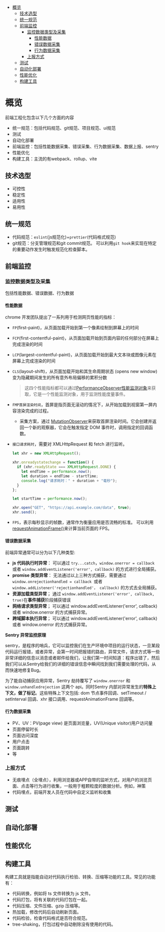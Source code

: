 - [概览](#概览)
  - [技术选型](#技术选型)
  - [统一规范](#统一规范)
  - [前端监控](#前端监控)
    - [监控数据类型及采集](#监控数据类型及采集)
      - [性能数据](#性能数据)
      - [错误数据采集](#错误数据采集)
      - [行为数据采集](#行为数据采集)
    - [上报方式](#上报方式)
  - [测试](#测试)
  - [自动化部署](#自动化部署)
  - [性能优化](#性能优化)
  - [构建工具](#构建工具)

# 概览
前端工程化包含以下几个方面的内容
- 统一规范：包括代码规范、git规范、项目规范、ui规范
- 测试
- 自动化部署
- 前端监控：包括性能数据采集、错误采集、行为数据采集、数据上报、sentry
- 性能优化
- 构建工具：主流的有webpack、rollup、vite

## 技术选型
- 可控性
- 稳定性
- 适用性
- 易用性


## 统一规范
- 代码规范：`eslint`(js规范化)+`prettier`(代码格式规范)
- git规范：分支管理规范和git commit规范。
  可以利用`git hook`来实现在特定的重要动作发生时触发规范化检查脚本。


## 前端监控

### 监控数据类型及采集

包括性能数据、错误数据、行为数据
#### 性能数据
chrome 开发团队提出了一系列用于检测网页性能的指标：

- `FP`(first-paint)，从页面加载开始到第一个像素绘制到屏幕上的时间
- `FCP`(first-contentful-paint)，从页面加载开始到页面内容的任何部分在屏幕上完成渲染的时间
- `LCP`(largest-contentful-paint)，从页面加载开始到最大文本块或图像元素在屏幕上完成渲染的时间
- `CLS`(layout-shift)，从页面加载开始和其生命周期状态 (opens new window)变为隐藏期间发生的所有意外布局偏移的累积分数

    >这四个性能指标都可以通过[PerformanceObserver性能监测对象](https://developer.mozilla.org/zh-CN/docs/Web/API/PerformanceObserver)来获取，它是一个性能监测对象，用于监测性能度量事件。

- `FMP首屏渲染时间`，首屏是指页面无滚动的情况下，从开始加载到视窗第一屏内容渲染完成的过程。
  - 采集方案，通过 [MutationObserver](https://developer.mozilla.org/zh-CN/docs/Web/API/MutationObserver/MutationObserver)来获取首屏渲染时间。它会创建并返回一个新的观察器，它会在触发指定 DOM 事件时，调用指定的回调函数。

- `接口请求耗时`，需要对 XMLHttpRequest 和 fetch 进行监听。
    ```js
    let xhr = new XMLHttpRequest();

    xhr.onreadystatechange = function() {
      if (xhr.readyState === XMLHttpRequest.DONE) {
        let endTime = performance.now();
        let duration = endTime - startTime;
        console.log("请求耗时：" + duration + "毫秒");
      }
    };

    let startTime = performance.now();

    xhr.open("GET", "https://api.example.com/data", true);
    xhr.send();     
    ```
- `FPS`，表示每秒显示的帧数，通常作为衡量应用是否流畅的标准。
  可以利用 [requestAnimationFrame()](https://developer.mozilla.org/zh-CN/docs/Web/API/window/requestAnimationFrame)来计算当前页面的 FPS。

#### 错误数据采集
前端异常通常可以分为以下几种类型:

- **js 代码执行时异常**：
  可以通过 `try...catch`，`window.onerror = callback` 或者 `window.addEventListener('error', callback)` 的方式进行全局捕获。
- **promise 类型异常**：
  无法通过以上三种方式捕获，需要通过 `window.onrejectionhandled = callback `或者 `window.addListener('rejectionhandled'， callback)` 的方式去全局捕获。
- **资源加载类型异常**；
  通过 `window.addEventListener('error', callback, true)`在**事件捕获**阶段捕获错误
- **网络请求类型异常**；
  可以通过 window.addEventListener('error', callback) 或者 window.onerror 的方式捕获异常。
- **跨域脚本执行异常**；
  可以通过 window.addEventListener('error', callback) 或者 window.onerror 的方式捕获异常。
  
**Sentry 异常监控原理**

sentry，是程序的哨兵，它可以监控我们在生产环境中项目的运行状态，一旦某段代码运行报错，或者异常，会第一时间把报错的路由，异常文件，请求方式等一些非常详细的信息以消息或者邮件给我们，让我们第一时间知道：程序出错了，然后我们可以从Sentry给我们的详细的错误信息中瞬间找到我们需要处理的代码，从而快速地修复Bug。

为了能自动捕获应用异常，Sentry 劫持覆写了 `window.onerror` 和 `window.unhandledrejection` 这两个 api。同时Sentry 内部对异常发生的**特殊上下文，做了标记**。这些特殊上下文包括: dom 节点事件回调、setTimeout / setInterval 回调、xhr 接口调用、requestAnimationFrame 回调等。



#### 行为数据采集

- PV、UV：PV(page view) 是页面浏览量，UV(Unique visitor)用户访问量
- 页面停留时长
- 页面访问深度
- 用户点击
- 页面跳转
- 等


### 上报方式
- 无痕埋点（全埋点），利用浏览器或APP自带的监听方式，对用户的浏览页面、点击等行为进行收集，一般用于粗颗粒度的数据分析。例如，神策
- 代码埋点，前端开发人员在代码中自定义监听和收集


## 测试

## 自动化部署
## 性能优化

## 构建工具
构建工具就是指能自动对代码执行检验、转换、压缩等功能的工具。常见的功能有：
- 代码转换，例如将 ts 文件转换为 js 文件。
- 代码打包，将有关联的代码打包在一起。
- 代码压缩、文件压缩、gzip 压缩等。
- 热加载，修改代码后自动刷新页面。
- 代码检验，检查代码格式是否符合规范。
- tree-shaking，打包过程中自动剔除没有使用的代码。